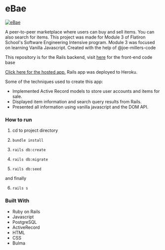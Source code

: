 # eBae

[![eBae](http://img.youtube.com/vi/qegE-kYGddY/0.jpg)](https://www.youtube.com/embed/qegE-kYGddY"eBae")

A peer-to-peer marketplace where users can buy and sell items. You can also search for items. This project was made for Module 3 of Flatiron School's Software Engineering Intensive program. Module 3 was focused on learning Vanilla Javascript.
Created with the help of @joe-millers-code

This repository is for the Rails backend, visit [here](https://github.com/JahazielGuzman/ebae-frontend) for the front-end code base

[Click here for the hosted app.](http://ebae.jahazielguzman.com) Rails app was deployed to Heroku.

Some of the techniques used to create this app:
+ Implemented Active Record models to store user accounts and items for sale.
+ Displayed item information and search query results from Rails.
+ Presented all information using vanilla javascript and the DOM API.


### How to run

1. cd to project directory

2. `bundle install`

3. `rails db:create`

4. `rails db:migrate`

5. `rails db:seed`

and finally

6. `rails s`

### Built With
* Ruby on Rails
* Javascript
* PostgreSQL
* ActiveRecord
* HTML
* CSS
* Bulma
